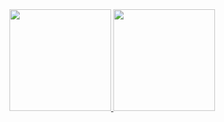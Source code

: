 <div>
<a href="https://github.com/ViniciusLima115">
<img loading="lazy" height="180em" src="https://github-readme-stats.vercel.app/api/top-langs/?username=ViniciusLima115&layout=compact&langs_count=7&theme=dracula"/>
<img loading="lazy" height="180em" src="https://github-readme-stats.vercel.app/api?username=ViniciusLima115&show_icons=true&theme=dracula&include_all_commits=true&count_private=true"/>
</div>
